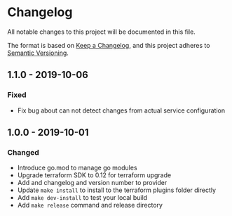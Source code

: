 # Changelog

All notable changes to this project will be documented in this file.

The format is based on [Keep a Changelog](https://keepachangelog.com/en/1.0.0/),
and this project adheres to [Semantic Versioning](https://semver.org/spec/v2.0.0.html).

## 1.1.0 - 2019-10-06

### Fixed

- Fix bug about can not detect changes from actual service configuration

## 1.0.0 - 2019-10-01

### Changed

- Introduce go.mod to manage go modules
- Upgrade terraform SDK to 0.12 for terraform upgrade
- Add and changelog and version number to provider
- Update `make install` to install to the terraform plugins folder directly
- Add `make dev-install` to test your local build
- Add `make release` command and release directory
